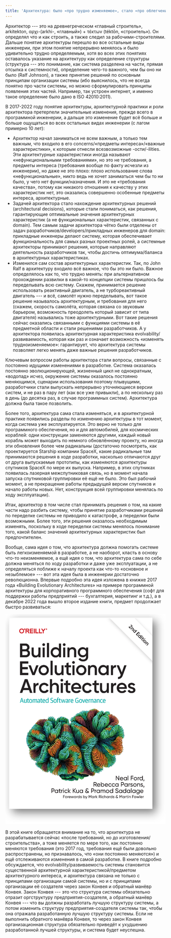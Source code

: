 ```yaml
---
title: 'Архитектура: было «про трудно изменяемое», стало «про облегчение изменений»'
---
```


Архитектор --- это на древнегреческом «главный строитель», arkitekton,
αρχι-(arkhi-, «главный») +‎ τέκτων (téktōn, «строитель»). Он определял
что и как строить, а также следил за рабочими-строителями. Дальше
понятие архитектуры перешло во все остальные виды инженерии, при этом
понятие непрерывно менялось и было удивительно трудно определяемым, хотя
во всех этих понятиях оставалось указание на архитектуру как определение
структуры (структура --- это понимание, как система разделена на части,
прямая отсылка к системности), определение чего-то важного, чем бы оно
ни было (Ralf Johnson), а также принятие решений по основным принципам
организации системы (ибо выяснилось, что не всегда понятно про части
системы, но можно сформулировать принципы появления этих частей.
Например, так устроен интернет, и именно такое определение было дано в
ISO 42010:2011).

В 2017-2022 году понятие архитектуры, архитектурной практики и роли
архитектора претерпели значительные изменения, прежде всего в
программной инженерии, а дальше это изменение будет всё больше и больше
ощущаться во всех остальных видах инженерии (с лагом примерно 10 лет):

-   Архитектор начал заниматься не всем важным, а только тем важным, что
    входило в его concerns/«предметы интереса»/«важные характеристики»,
    к которым отнесли всезвозможные -ости/-ilities. Эти архитектурные
    характеристики иногда называют «нефункциональными требованиями», но
    это не требования, а предметы интереса (требования вообще по факту
    исчезли из инженерии), но даже не это плохо: плохо использование
    слова «нефункциональные», никто ведь не хочет заниматься чем бы то
    ни было, у чего нет функции/назначения. И это не «требования
    качества», потому как никакого отношения к качеству у этих
    характеристик нет, это оказались совершенно особенные предметы
    интереса, архитектурные.
-   Задачей архитектора стало нахождение архитектурных решений
    (architectural decisions), которые стали пониматься, как решения,
    гарантирующие оптимальные значения архитектурных характеристик (а не
    функциональных характеристик, связанных с domain). Тем самым задачи
    архитектора чётко были отделены от задач
    разработчиков/developers/прикладных инженеров для domain: прикладные
    инженеры делают систему, которая обеспечивает функциональность для
    самых разных проектных ролей, а системные архитекторы принимают
    решения, которые направляют деятельность разработчиков так, чтобы
    достичь оптимума/баланса в архитектурных характеристиках.
-   Изменился сам состав архитектурных характеристик. Так, по John Ralf
    в архитектуру входило всё важное, что бы это ни было. Важное
    определялось как то, что трудно менять: при альтернативном
    прохождении развилки в какой-то концепции системы пришлось бы
    переделывать всю систему. Скажем, принимается решение использовать
    реактивный двигатель, а не турбореактивный двигатель --- и всё,
    самолёт нужно переделывать, вот такое решение называлось
    архитектурным, и требования для него (скажем, скорость самолёта,
    которая связана со звуковым барьером, возможность преодолеть который
    зависит от типа двигателя) назывались тоже архитектурными. Вот такие
    решения сейчас оказались связанными с функциями системы в её
    предметной области и стали решениями разработчиков. А у архитектора
    появилась архитектурная характеристика evolvability/развиваемость,
    которая как раз и означает возможность «изменять трудноизменяемое»:
    гарантирует, что архитектура системы позволяет легко менять даже
    важные решения разработчиков.

Ключевым вопросом работы архитектора стали вопросы, связанные с
постоянно идущими изменениями в разработке. Система оказалась постоянно
эволюционирующей, жизненный цикл не однократным, «водопад» исчез,
окружение системы оказалось постоянно меняющимся, сценарии использования
поэтому плывущими, разработчики стали выпускать непрерывно уточняющиеся
версии систем, и не раз в пару лет (как все уже привыкли), а по
нескольку раз в день (до десятка раз, в случае программных систем).
Архитектура должна была такое позволить.

Более того, архитектура сама стала изменяться, и в архитектурной
практике появились разделы по изменению архитектуры в тот момент, когда
система уже эксплуатируется. Это верно не только для программного
обеспечения, но и для автомобилей, для космических кораблей: одни
конструкции заменяются другими, каждый новый корабль может выходить по
немного обновлённому проекту, но иногда эти обновления более чем
радикальны (достаточно посмотреть, как проектируется Starship компании
SpaceX, какие радикальные там принимаются решения в ходе разработки,
насколько отличаются друг от друга выпускаемые прототипы, как изменяются
архитектуры спутников SpaceX по мере их выпуска. Например, в этих
спутниках появилась лазерная межспутниковая связь, но в момент начала
запуска спутниковой группировки её ещё не было. Это был рабочий момент,
а не прекращение работы предыдущей версии спутников и начало работы
новых. Нет, конструкция всей группировки менялась по ходу эксплуатации).

Итак, архитектор в том числе стал принимать решения о том, на какие
части надо разбить систему, чтобы принятие разработчиками решений по
переделке системы не приводило к катастрофе, а переделки были
возможными. Более того, эти решения оказалось необходимым изменять,
поскольку в ходе переделки системы менялось понимание того, какой баланс
значений архитектурных характеристик был предпочтителен.

Вообще, сама идея о том, что архитектура должна помогать системе быть
легкоизменяемой в разработке, а не наоборот, класть в основу что-то
неизменяемое, а ещё идея о том, что архитектура сама по себе должна
меняться по ходу разработки и даже уже эксплуатации, а не определяться
поближе к началу проекта как что-то «основное и незыблемое» --- вот эта
идея была в инженерии достаточно революционна. Впервые подробно эта идея
изложена в книжке 2017 года «Building Evolutionary Architectures» на
примере программной архитектуры для корпоративного программного
обеспечения (софт для поддержки работы предприятий --- бухгалтерия,
маркетинг и т.д.), а в декабре 2022 года вышло второе издание книги,
предмет продолжает быстро развиваться:


![](01-architecture-was-about-difficult-to-change-became-about-easing-changes-39.png)


В этой книге обращается внимание на то, что архитектура не
разрабатывается сейчас «после требований, но до
изготовления/строительства», а тоже меняется по мере того, как постоянно
меняются требования (это 2017 год, требования ещё были довольно
распространены, но признавалось, что «они постоянно меняются») и ещё
отслеживаются изменения в самой разработке. В книге подробно
обсуждается, что evolvability/развиваемость системы становится
существенной архитектурной характеристикой/предметом архитектурного
интереса, и архитектура связана не только с принципами организации самой
системы, но и с принципами организации её создателя через закон Конвея и
обратный манёвр Конвея. Закон Конвея --- это что структура системы
обязательно отразит оргструктуру предприятия-создателя, а обратный
манёвр Конвея --- что вы должны разработать лучшую структуру системы, а
потом изменить структуру предприятия-создателя системы так, чтобы она
отражала разработанную лучшую структуру системы. Если не выполнить
обратного манёвра Конвея, то через закон Конвея организационная
структура обязательно приведёт к ухудшению разработанной лучшей
структуры, и система будет неуспешна.
